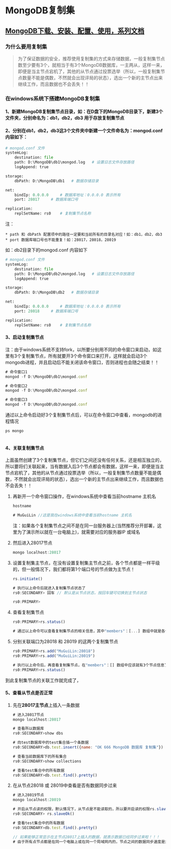 # MongoDB复制集

## [MongoDB下载、安装、配置、使用，系列文档](https://blog.csdn.net/muguli2008/article/details/80591256)

### 为什么要用复制集

> 为了保证数据的安全，推荐使用复制集的方式来存储数据，一般复制集节点数至少要有3个，就相当于有3个MongoDB数据库，一主两从，这样一来，即便是当主节点宕机了，其他的从节点通过投票选举（所以，一般复制集节点数量不能是偶数，不然就会出现评局的状态），选出一个新的主节点出来继续工作，而且数据也不会丢失！！



### 在windows系统下搭建MongoDB复制集

#### 1、新建MongoDB复制集节点目录，如：在D盘下的MongoDB目录下，新建3个文件夹，分别命名为：db1，db2，db3 用于存放复制集节点

#### 2、分别在db1，db2，db3这3个文件夹中新建一个文件命名为：mongod.conf 内容如下：

```python
# mongod.conf 文件
systemLog:
    destination: file
    path: D:\MongoDB\db1\mongod.log   # 设置日志文件存放路径
    logAppend: true

storage:
    dbPath: D:\MongoDB\db1   # 数据存储目录

net:
    bindIp: 0.0.0.0     # 数据库地址：0.0.0.0 表示所有
    port: 28017     # 数据库端口号

replication:
    replSetName: rs0    # 复制集节点名称
```

注： 

	* path 和 dbPath 配置项中的路径一定要和当前所有的目录名对应！如：db1，db2，db3
	* port 数据库端口号也不能重复！如：28017，28018，28019

如：db2目录下的mongod.conf 内容如下

```python
# mongod.conf 文件
systemLog:
    destination: file
    path: D:\MongoDB\db2\mongod.log   # 设置日志文件存放路径
    logAppend: true

storage:
    dbPath: D:\MongoDB\db2   # 数据存储目录

net:
    bindIp: 0.0.0.0     # 数据库地址：0.0.0.0 表示所有
    port: 28018     # 数据库端口号

replication:
    replSetName: rs0    # 复制集节点名称
```



#### 3、启动复制集节点

注：由于windows系统不支持fork，以所要分别用不同的命令窗口来启动，如这里有3个复制集节点，所有就要开3个命令窗口来打开，这样就会启动3个mongodb进程，并且启动后不能关闭该命令窗口，否则进程也会随之结束！！

``` js
# 命令窗口1
mongod -f D:\MongoDB\db1\mongod.conf

# 命令窗口2
mongod -f D:\MongoDB\db2\mongod.conf

# 命令窗口3
mongod -f D:\MongoDB\db3\mongod.conf
```

通过以上命令启动好3个复制集节点后，可以在命令窗口中查看，mongodb的进程情况

```javascript
ps mongo
```

![点击并拖拽以移动](data:image/gif;base64,R0lGODlhAQABAPABAP///wAAACH5BAEKAAAALAAAAAABAAEAAAICRAEAOw==)

#### 4、关联复制集节点

​		上面虽然创建了3个复制集节点，但它们之间还没有任何关系，还是相互独立的，所以要将们关联起来，当有数据入后3个节点都会有数据，这样一来，即便是当主节点宕机了，其他的从节点通过投票选举（所以，一般复制集节点数量不能是偶数，不然就会出现评局的状态），选出一个新的主节点出来继续工作，而且数据也不会丢失！！

1. 再新开一个命令窗口操作，在windows系统中查看当前hostname 主机名

   ```js
   hostname
   
   # MuGuiLin //这是我在windows系统中查看当前hostname 主机名
   ```

   注：如果各个复制集节点之间不是在同一台服务器上(当然推荐分开部署，这里为了演示所以就在一台电脑上)，就需要对应的服务器IP 或域名

   

2. 然后进入28017节点

   ```js
   mongo localhost:28017
   ```

   

3. 设置复制集主节点，在没有设置复制集主节点之前，各个节点都是一样平级的，但一般情况下，我们都将第1个端口号的节点做为主节点！

   ```js
   rs.initiate()
   
   # 执行以上命令后就进入复制集节点状态了
   rs0:SECONDARY> 回车 // 默认是从节点状态，按回车键可切换到主节点状态
   
   rs0:PRIMARY>
   
   ```

   

4. 查看复制集节点

   ```js
   rs0:PRIMARY>rs.status()
   
   # 通过以上命令可以查看复制集节点的相关信息，其中"members"：[...] 数组中就是各个节点的信息，由于还没有关联其他的节点，所以现在只有一个
   ```

   

5. 分别关联端口为28018 和 28019 的这两个复制集节点

   ```js
   rs0:PRIMARY>rs.add("MuGuiLin:28018")
   rs0:PRIMARY>rs.add("MuGuiLin:28019")
   
   # 执行以上命令后，再查看复制集节点，在"members"：[] 数组中应该就有3个节点信息了
   rs0:PRIMARY>rs.status()
   ```

到此复制集节点的关联工作就完成了，



#### 5、查看从节点是否正常

1. 先在**28017主节点**上插入一条数据

   ```js
   # 进入28017节点
   mongo localhost:28017
   
   # 查看所以数据库
   rs0:SECONDARY>show dbs
   
   # 向test数据库中的test集合插一个条数据
   rs0:SECONDARY>db.test.insert({name: "OK 666 MongoDB 数据库 复制集"})
   
   # 查看当前数据库下的所有集合
   rs0:SECONDARY>show collections
   
   # 查看test集合中的所有数据
   rs0:SECONDARY>db.test.find().pretty()
   ```

   

2. 在从节点28018 或 28019中查看是否有数据同步过来

   ```js
   # 进入28019节点
   mongo localhost:28019
   
   # 开启从节点读的权限，默认情况下，从节点是不能读取的，所以要开启读的权限rs.slaveOk()
   rs0:SECONDARY> rs.slaveOk()
   
   # 查看test集合中的所有数据
   rs0:SECONDARY>db.test.find().pretty()
   
   // 如果能够正常显示在主节点28017上插入的数据，就表示数据已经同步过来啦！！！
   # 由于所有点节点都是在同一个电脑上或在同一个局域网内的，节点之间的数据同步速度是非常快的，一般在10ms内就能同步完成，如果是跨区域的、或是在不同的数据中心的，会受物理条件的影响，同频时间可能会延时长一点！！
   ```

   